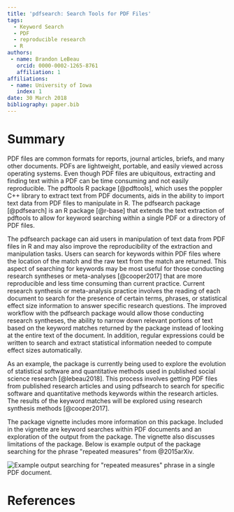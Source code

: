 ```yaml
---
title: 'pdfsearch: Search Tools for PDF Files'
tags:
  - Keyword Search
  - PDF
  - reproducible research
  - R
authors:
 - name: Brandon LeBeau
   orcid: 0000-0002-1265-8761
   affiliation: 1
affiliations:
 - name: University of Iowa
   index: 1
date: 30 March 2018
bibliography: paper.bib
---
```


# Summary

PDF files are common formats for reports, journal articles, briefs, and many other documents. PDFs are lightweight, portable, and easily viewed across operating systems. Even though PDF files are ubiquitous, extracting and finding text within a PDF can be time consuming and not easily reproducible. The pdftools R package [@pdftools], which uses the poppler C++ library to extract text from PDF documents, aids in the ability to import text data from PDF files to manipulate in R. The pdfsearch package [@pdfsearch] is an R package [@r-base] that extends the text extraction of pdftools to allow for keyword searching within a single PDF or a directory of PDF files.

The pdfsearch package can aid users in manipulation of text data from PDF files in R and may also improve the reproducibility of the extraction and manipulation tasks. Users can search for keywords within PDF files where the location of the match and the raw text from the match are returned. This aspect of searching for keywords may be most useful for those conducting research syntheses or meta-analyses [@cooper2017] that are more reproducible and less time consuming than current practice. Current research synthesis or meta-analysis practice involves the reading of each document to search for the presence of certain terms, phrases, or statistical effect size information to answer specific research questions. The improved workflow with the pdfsearch package would allow those conducting research syntheses, the ability to narrow down relevant portions of text based on the keyword matches returned by the package instead of looking at the entire text of the document. In addition, regular expressions could be written to search and extract statistical information needed to compute effect sizes automatically. 

As an example, the package is currently being used to explore the evolution of statistical software and quantitative methods used in published social science research [@lebeau2018]. This process involves getting PDF files from published research articles and using pdfsearch to search for specific software and quantitative methods keywords within the research articles. The results of the keyword matches will be explored using research synthesis methods [@cooper2017].

The package vignette includes more information on this package. Included in the vignette are keyword searches within PDF documents and an exploration of the output from the package. The vignette also discusses limitations of the package. Below is example output of the package searching for the phrase "repeated measures" from @2015arXiv.

![Example output searching for "repeated measures" phrase in a single PDF document.](joss.png)

# References
